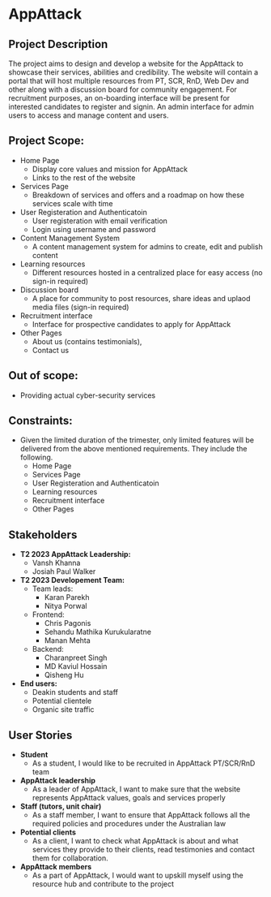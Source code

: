 # AppAttack 

## Project Description

The project aims to design and develop a website for the AppAttack to showcase their services, abilities and credibility. The website will contain a portal that will host multiple resources from PT, SCR, RnD, Web Dev and other along with a discussion board for community engagement. For recruitment purposes, an on-boarding interface will be present for interested candidates to register and signin. An admin interface for admin users to access and manage content and users.

## Project Scope:

- Home Page
    - Display core values and mission for AppAttack
    - Links to the rest of the website
- Services Page
    - Breakdown of services and offers and a roadmap on how these services scale with time
- User Registeration and Authenticatoin
    - User registeration with email verification
    - Login using username and password
- Content Management System
    - A content management system for admins to create, edit and publish content
- Learning resources
    - Different resources hosted in a centralized place for easy access (no sign-in required)
- Discussion board
    - A place for community to post resources, share ideas and uplaod media files (sign-in required)
- Recruitment interface
    - Interface for prospective candidates to apply for AppAttack
- Other Pages
    - About us (contains testimonials), 
    - Contact us 

## Out of scope:
- Providing actual cyber-security services

## Constraints:
- Given the limited duration of the trimester, only limited features will be delivered from the above mentioned requirements. They include the following.
    - Home Page
    - Services Page
    - User Registeration and Authenticatoin
    - Learning resources
    - Recruitment interface
    - Other Pages

## Stakeholders
- **T2 2023 AppAttack Leadership:** 
    - Vansh Khanna
    - Josiah Paul Walker
- **T2 2023 Developement Team:** 
    - Team leads:
        - Karan Parekh
        - Nitya Porwal
    - Frontend:
        - Chris Pagonis
        - Sehandu Mathika Kurukularatne
        - Manan Mehta
    - Backend:
        - Charanpreet Singh
        - MD Kaviul Hossain
        - Qisheng Hu
- **End users:** 
    - Deakin students and staff
    - Potential clientele 
    - Organic site traffic

## User Stories
- **Student**
    - As a student, I would like to be recruited in AppAttack PT/SCR/RnD team
- **AppAttack leadership**
    - As a leader of AppAttack, I want to make sure that the website represents AppAttack values, goals and services properly
- **Staff (tutors, unit chair)**
    - As a staff member, I want to ensure that AppAttack follows all the required policies and procedures under the Australian law
- **Potential clients**
    - As a client, I want to check what AppAttack is about and what services they provide to their clients, read testimonies and contact them for collaboration.
- **AppAttack members**
    - As a part of AppAttack, I would want to upskill myself using the resource hub and contribute to the project
